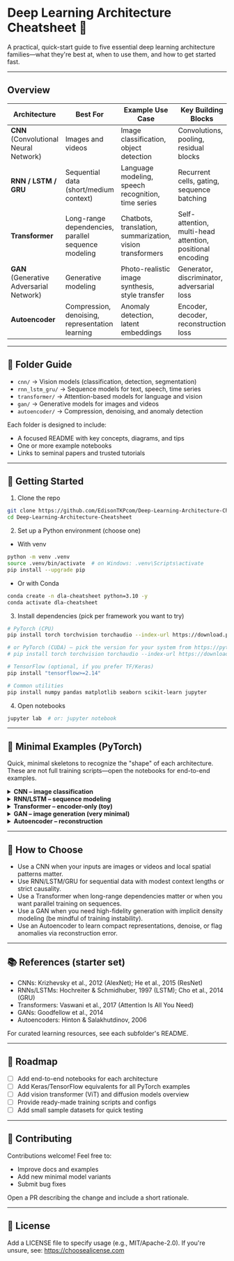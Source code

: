 # Deep Learning Architecture Cheatsheet 🧠

A practical, quick-start guide to five essential deep learning architecture families—what they're best at, when to use them, and how to get started fast.

---

## Overview

| Architecture | Best For | Example Use Case | Key Building Blocks |
|--------------|----------|------------------|---------------------|
| **CNN** (Convolutional Neural Network) | Images and videos | Image classification, object detection | Convolutions, pooling, residual blocks |
| **RNN / LSTM / GRU** | Sequential data (short/medium context) | Language modeling, speech recognition, time series | Recurrent cells, gating, sequence batching |
| **Transformer** | Long-range dependencies, parallel sequence modeling | Chatbots, translation, summarization, vision transformers | Self-attention, multi-head attention, positional encoding |
| **GAN** (Generative Adversarial Network) | Generative modeling | Photo-realistic image synthesis, style transfer | Generator, discriminator, adversarial loss |
| **Autoencoder** | Compression, denoising, representation learning | Anomaly detection, latent embeddings | Encoder, decoder, reconstruction loss |

---

## 📂 Folder Guide

- `cnn/` → Vision models (classification, detection, segmentation)
- `rnn_lstm_gru/` → Sequence models for text, speech, time series
- `transformer/` → Attention-based models for language and vision
- `gan/` → Generative models for images and videos
- `autoencoder/` → Compression, denoising, and anomaly detection

Each folder is designed to include:
- A focused README with key concepts, diagrams, and tips
- One or more example notebooks
- Links to seminal papers and trusted tutorials

---

## 🚀 Getting Started

1) Clone the repo
```bash
git clone https://github.com/EdisonTKPcom/Deep-Learning-Architecture-Cheatsheet.git
cd Deep-Learning-Architecture-Cheatsheet
```

2) Set up a Python environment (choose one)

- With venv
```bash
python -m venv .venv
source .venv/bin/activate  # on Windows: .venv\Scripts\activate
pip install --upgrade pip
```

- Or with Conda
```bash
conda create -n dla-cheatsheet python=3.10 -y
conda activate dla-cheatsheet
```

3) Install dependencies (pick per framework you want to try)
```bash
# PyTorch (CPU)
pip install torch torchvision torchaudio --index-url https://download.pytorch.org/whl/cpu

# or PyTorch (CUDA) – pick the version for your system from https://pytorch.org/get-started/locally/
# pip install torch torchvision torchaudio --index-url https://download.pytorch.org/whl/cu121

# TensorFlow (optional, if you prefer TF/Keras)
pip install "tensorflow>=2.14"

# Common utilities
pip install numpy pandas matplotlib seaborn scikit-learn jupyter
```

4) Open notebooks
```bash
jupyter lab  # or: jupyter notebook
```

---

## 🧪 Minimal Examples (PyTorch)

Quick, minimal skeletons to recognize the "shape" of each architecture. These are not full training scripts—open the notebooks for end-to-end examples.

<details>
<summary><b>CNN – image classification</b></summary>

```python
import torch
import torch.nn as nn
import torch.nn.functional as F

class SimpleCNN(nn.Module):
    def __init__(self, num_classes=10):
        super().__init__()
        self.features = nn.Sequential(
            nn.Conv2d(3, 32, 3, padding=1), nn.ReLU(), nn.MaxPool2d(2),
            nn.Conv2d(32, 64, 3, padding=1), nn.ReLU(), nn.MaxPool2d(2)
        )
        self.classifier = nn.Sequential(
            nn.Flatten(),
            nn.Linear(64 * 8 * 8, 128), nn.ReLU(),
            nn.Linear(128, num_classes)
        )

    def forward(self, x):
        x = self.features(x)
        return self.classifier(x)

x = torch.randn(16, 3, 32, 32)
model = SimpleCNN(num_classes=10)
logits = model(x)
print(logits.shape)  # (16, 10)
```
</details>

<details>
<summary><b>RNN/LSTM – sequence modeling</b></summary>

```python
import torch
import torch.nn as nn

class SimpleLSTM(nn.Module):
    def __init__(self, vocab_size=5000, embed_dim=128, hidden=256, layers=1):
        super().__init__()
        self.emb = nn.Embedding(vocab_size, embed_dim)
        self.lstm = nn.LSTM(embed_dim, hidden, num_layers=layers, batch_first=True)
        self.head = nn.Linear(hidden, vocab_size)

    def forward(self, x, h0=None):
        x = self.emb(x)                    # (B, T, E)
        out, _ = self.lstm(x, h0)          # (B, T, H)
        return self.head(out)              # (B, T, V)

x = torch.randint(0, 5000, (8, 32))
model = SimpleLSTM()
logits = model(x)
print(logits.shape)  # (8, 32, 5000)
```
</details>

<details>
<summary><b>Transformer – encoder-only (toy)</b></summary>

```python
import torch
import torch.nn as nn

class ToyTransformerEncoder(nn.Module):
    def __init__(self, vocab_size=8000, d_model=128, nhead=4, num_layers=2, max_len=256):
        super().__init__()
        self.tok = nn.Embedding(vocab_size, d_model)
        self.pos = nn.Embedding(max_len, d_model)
        enc_layer = nn.TransformerEncoderLayer(d_model=d_model, nhead=nhead, batch_first=True)
        self.encoder = nn.TransformerEncoder(enc_layer, num_layers=num_layers)
        self.head = nn.Linear(d_model, vocab_size)

    def forward(self, x):
        B, T = x.size()
        pos = torch.arange(T, device=x.device).unsqueeze(0).expand(B, T)
        h = self.tok(x) + self.pos(pos)
        h = self.encoder(h)         # (B, T, d_model)
        return self.head(h)         # (B, T, vocab)

x = torch.randint(0, 8000, (4, 64))
model = ToyTransformerEncoder()
logits = model(x)
print(logits.shape)  # (4, 64, 8000)
```
</details>

<details>
<summary><b>GAN – image generation (very minimal)</b></summary>

```python
import torch
import torch.nn as nn

class Gen(nn.Module):
    def __init__(self, z=100, img_ch=1):
        super().__init__()
        self.net = nn.Sequential(
            nn.Linear(z, 256), nn.ReLU(),
            nn.Linear(256, 512), nn.ReLU(),
            nn.Linear(512, 28*28), nn.Tanh()
        )
        self.img_ch = img_ch

    def forward(self, z):
        x = self.net(z).view(-1, self.img_ch, 28, 28)
        return x

class Disc(nn.Module):
    def __init__(self, img_ch=1):
        super().__init__()
        self.net = nn.Sequential(
            nn.Flatten(),
            nn.Linear(28*28, 512), nn.LeakyReLU(0.2),
            nn.Linear(512, 256), nn.LeakyReLU(0.2),
            nn.Linear(256, 1)
        )

    def forward(self, x):
        return self.net(x)

z = torch.randn(16, 100)
G, D = Gen(), Disc()
fake = G(z)
score = D(fake)
print(fake.shape, score.shape)  # (16, 1, 28, 28) (16, 1)
```
</details>

<details>
<summary><b>Autoencoder – reconstruction</b></summary>

```python
import torch
import torch.nn as nn

class AE(nn.Module):
    def __init__(self, in_dim=784, bottleneck=64):
        super().__init__()
        self.enc = nn.Sequential(
            nn.Flatten(),
            nn.Linear(in_dim, 256), nn.ReLU(),
            nn.Linear(256, bottleneck)
        )
        self.dec = nn.Sequential(
            nn.Linear(bottleneck, 256), nn.ReLU(),
            nn.Linear(256, in_dim)
        )

    def forward(self, x):
        z = self.enc(x)
        recon = self.dec(z)
        return recon.view_as(x), z

x = torch.randn(32, 1, 28, 28)
model = AE()
recon, z = model(x)
print(recon.shape, z.shape)  # (32, 1, 28, 28) (32, 64)
```
</details>

---

## 🤔 How to Choose

- Use a CNN when your inputs are images or videos and local spatial patterns matter.
- Use RNN/LSTM/GRU for sequential data with modest context lengths or strict causality.
- Use a Transformer when long-range dependencies matter or when you want parallel training on sequences.
- Use a GAN when you need high-fidelity generation with implicit density modeling (be mindful of training instability).
- Use an Autoencoder to learn compact representations, denoise, or flag anomalies via reconstruction error.

---

## 📚 References (starter set)

- CNNs: Krizhevsky et al., 2012 (AlexNet); He et al., 2015 (ResNet)
- RNNs/LSTMs: Hochreiter & Schmidhuber, 1997 (LSTM); Cho et al., 2014 (GRU)
- Transformers: Vaswani et al., 2017 (Attention Is All You Need)
- GANs: Goodfellow et al., 2014
- Autoencoders: Hinton & Salakhutdinov, 2006

For curated learning resources, see each subfolder's README.

---

## 🔧 Roadmap

- [ ] Add end-to-end notebooks for each architecture
- [ ] Add Keras/TensorFlow equivalents for all PyTorch examples
- [ ] Add vision transformer (ViT) and diffusion models overview
- [ ] Provide ready-made training scripts and configs
- [ ] Add small sample datasets for quick testing

---

## 🤝 Contributing

Contributions welcome! Feel free to:
- Improve docs and examples
- Add new minimal model variants
- Submit bug fixes

Open a PR describing the change and include a short rationale.

---

## 📜 License

Add a LICENSE file to specify usage (e.g., MIT/Apache-2.0). If you're unsure, see: https://choosealicense.com
